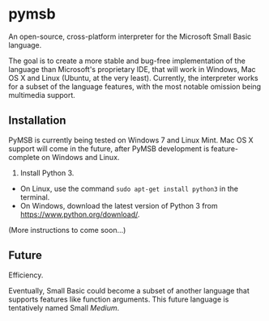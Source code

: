 # pymsb
An open-source, cross-platform interpreter for the Microsoft Small Basic language.  

The goal is to create a more stable and bug-free implementation of the language than Microsoft's proprietary IDE, that will work in Windows, Mac OS X and Linux (Ubuntu, at the very least).  Currently, the interpreter works for a subset of the language features, with the most notable omission being multimedia support.

## Installation
PyMSB is currently being tested on Windows 7 and Linux Mint.  Mac OS X support will come in the future, after PyMSB development is feature-complete on Windows and Linux.

1. Install Python 3.  
 * On Linux, use the command `sudo apt-get install python3` in the terminal.
 * On Windows, download the latest version of Python 3 from https://www.python.org/download/.

(More instructions to come soon...)

## Future
Efficiency.

Eventually, Small Basic could become a subset of another language that supports features like function arguments.  This future language is tentatively named Small _Medium_.
